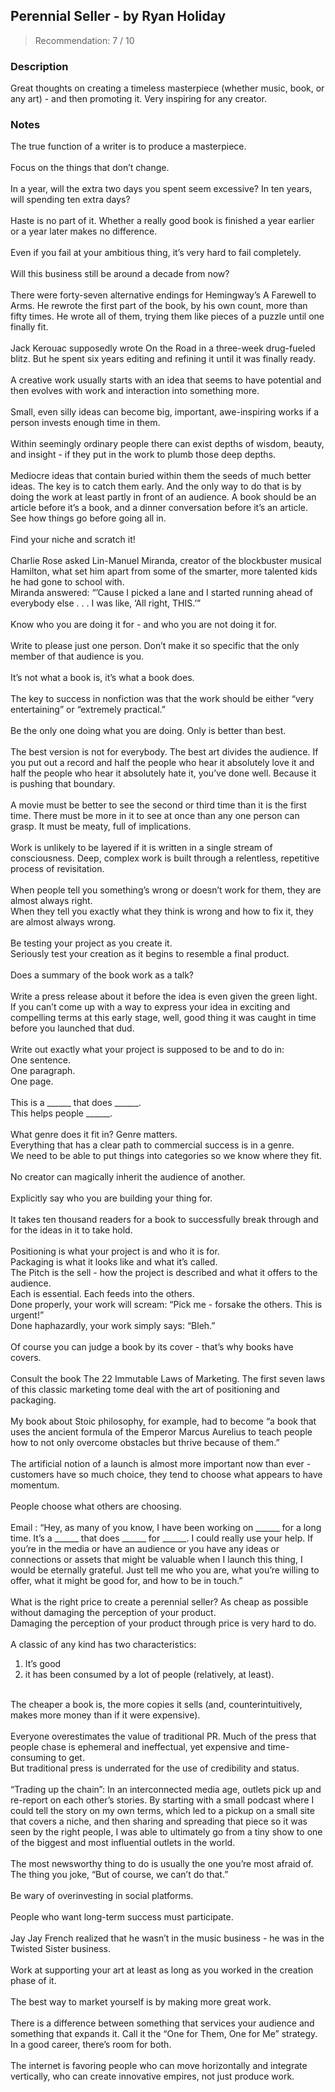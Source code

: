 ## Perennial Seller - by Ryan Holiday
> Recommendation: 7 / 10
    
### Description
Great thoughts on creating a timeless masterpiece (whether music, book, or any art) - and then promoting it. Very inspiring for any creator.
    
### Notes
The true function of a writer is to produce a masterpiece.<br>
<br>
Focus on the things that don’t change.<br>
<br>
In a year, will the extra two days you spent seem excessive? In ten years, will spending ten extra days?<br>
<br>
Haste is no part of it. Whether a really good book is finished a year earlier or a year later makes no difference.<br>
<br>
Even if you fail at your ambitious thing, it’s very hard to fail completely.<br>
<br>
Will this business still be around a decade from now?<br>
<br>
There were forty-seven alternative endings for Hemingway’s A Farewell to Arms. He rewrote the first part of the book, by his own count, more than fifty times. He wrote all of them, trying them like pieces of a puzzle until one finally fit.<br>
<br>
Jack Kerouac supposedly wrote On the Road in a three-week drug-fueled blitz. But he spent six years editing and refining it until it was finally ready.<br>
<br>
A creative work usually starts with an idea that seems to have potential and then evolves with work and interaction into something more.<br>
<br>
Small, even silly ideas can become big, important, awe-inspiring works if a person invests enough time in them.<br>
<br>
Within seemingly ordinary people there can exist depths of wisdom, beauty, and insight - if they put in the work to plumb those deep depths.<br>
<br>
Mediocre ideas that contain buried within them the seeds of much better ideas. The key is to catch them early. And the only way to do that is by doing the work at least partly in front of an audience. A book should be an article before it’s a book, and a dinner conversation before it’s an article. See how things go before going all in.<br>
<br>
Find your niche and scratch it!<br>
<br>
Charlie Rose asked Lin-Manuel Miranda, creator of the blockbuster musical Hamilton, what set him apart from some of the smarter, more talented kids he had gone to school with.<br>
Miranda answered: “’Cause I picked a lane and I started running ahead of everybody else . . . I was like, ‘All right, THIS.’”<br>
<br>
Know who you are doing it for - and who you are not doing it for.<br>
<br>
Write to please just one person.  Don’t make it so specific that the only member of that audience is you.<br>
<br>
It’s not what a book is, it’s what a book does.<br>
<br>
The key to success in nonfiction was that the work should be either “very entertaining” or “extremely practical.”<br>
<br>
Be the only one doing what you are doing.  Only is better than best.<br>
<br>
The best version is not for everybody. The best art divides the audience. If you put out a record and half the people who hear it absolutely love it and half the people who hear it absolutely hate it, you’ve done well. Because it is pushing that boundary.<br>
<br>
A movie must be better to see the second or third time than it is the first time. There must be more in it to see at once than any one person can grasp. It must be meaty, full of implications.<br>
<br>
Work is unlikely to be layered if it is written in a single stream of consciousness. Deep, complex work is built through a relentless, repetitive process of revisitation.<br>
<br>
When people tell you something’s wrong or doesn’t work for them, they are almost always right.<br>
When they tell you exactly what they think is wrong and how to fix it, they are almost always wrong.<br>
<br>
Be testing your project as you create it.<br>
Seriously test your creation as it begins to resemble a final product.<br>
<br>
Does a summary of the book work as a talk?<br>
<br>
Write a press release about it before the idea is even given the green light.<br>
If you can’t come up with a way to express your idea in exciting and compelling terms at this early stage, well, good thing it was caught in time before you launched that dud.<br>
<br>
Write out exactly what your project is supposed to be and to do in:<br>
One sentence.<br>
One paragraph.<br>
One page.<br>
<br>
This is a ______ that does ______.<br>
This helps people ______.<br>
<br>
What genre does it fit in? Genre matters.<br>
Everything that has a clear path to commercial success is in a genre.<br>
We need to be able to put things into categories so we know where they fit.<br>
<br>
No creator can magically inherit the audience of another.<br>
<br>
Explicitly say who you are building your thing for.<br>
<br>
It takes ten thousand readers for a book to successfully break through and for the ideas in it to take hold.<br>
<br>
Positioning is what your project is and who it is for.<br>
Packaging is what it looks like and what it’s called.<br>
The Pitch is the sell - how the project is described and what it offers to the audience.<br>
Each is essential.  Each feeds into the others.<br>
Done properly, your work will scream: “Pick me - forsake the others. This is urgent!”<br>
Done haphazardly, your work simply says: “Bleh.”<br>
<br>
Of course you can judge a book by its cover - that’s why books have covers.<br>
<br>
Consult the book The 22 Immutable Laws of Marketing. The first seven laws of this classic marketing tome deal with the art of positioning and packaging.<br>
<br>
My book about Stoic philosophy, for example, had to become “a book that uses the ancient formula of the Emperor Marcus Aurelius to teach people how to not only overcome obstacles but thrive because of them.”<br>
<br>
The artificial notion of a launch is almost more important now than ever - customers have so much choice, they tend to choose what appears to have momentum.<br>
<br>
People choose what others are choosing.<br>
<br>
Email : “Hey, as many of you know, I have been working on ______ for a long time. It’s a ______ that does ______ for ______. I could really use your help. If you’re in the media or have an audience or you have any ideas or connections or assets that might be valuable when I launch this thing, I would be eternally grateful. Just tell me who you are, what you’re willing to offer, what it might be good for, and how to be in touch.”<br>
<br>
What is the right price to create a perennial seller?  As cheap as possible without damaging the perception of your product.<br>
Damaging the perception of your product through price is very hard to do.<br>
<br>
A classic of any kind has two characteristics:<br>
1) It’s good<br>
2) it has been consumed by a lot of people (relatively, at least).<br>
<br>
The cheaper a book is, the more copies it sells (and, counterintuitively, makes more money than if it were expensive).<br>
<br>
Everyone overestimates the value of traditional PR. Much of the press that people chase is ephemeral and ineffectual, yet expensive and time-consuming to get.<br>
But traditional press is underrated for the use of credibility and status.<br>
<br>
“Trading up the chain”: In an interconnected media age, outlets pick up and re-report on each other’s stories. By starting with a small podcast where I could tell the story on my own terms, which led to a pickup on a small site that covers a niche, and then sharing and spreading that piece so it was seen by the right people, I was able to ultimately go from a tiny show to one of the biggest and most influential outlets in the world.<br>
<br>
The most newsworthy thing to do is usually the one you’re most afraid of. The thing you joke, “But of course, we can’t do that.”<br>
<br>
Be wary of overinvesting in social platforms.<br>
<br>
People who want long-term success must participate.<br>
<br>
Jay Jay French realized that he wasn’t in the music business - he was in the Twisted Sister business.<br>
<br>
Work at supporting your art at least as long as you worked in the creation phase of it.<br>
<br>
The best way to market yourself is by making more great work.<br>
<br>
There is a difference between something that services your audience and something that expands it. Call it the “One for Them, One for Me” strategy. In a good career, there’s room for both.<br>
<br>
The internet is favoring people who can move horizontally and integrate vertically, who can create innovative empires, not just produce work.
